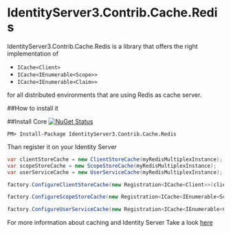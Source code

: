 # IdentityServer3.Contrib.Cache.Redis

IdentityServer3.Contrib.Cache.Redis is a library that offers the right implementation of 

- ```ICache<Client>```
- ```ICache<IEnumerable<Scope>>```
- ```ICache<IEnumerable<Claim>>```

for all distributed environments that are using Redis as cache server.

##How to install it

##Install Core [![NuGet Status](http://img.shields.io/nuget/v/IdentityServer3.Contrib.Cache.Redis.svg?style=flat)](http://www.nuget.org/packages/IdentityServer3.Contrib.Cache.Redis/)

```
PM> Install-Package IdentityServer3.Contrib.Cache.Redis
```

Than register it on your Identity Server

```csharp
var clientStoreCache = new ClientStoreCache(myRedisMultiplexInstance);
var scopeStoreCache = new ScopeStoreCache(myRedisMultiplexInstance);
var userServiceCache = new UserServiceCache(myRedisMultiplexInstance);

factory.ConfigureClientStoreCache(new Registration<ICache<Client>>(clientStoreCache));

factory.ConfigureScopeStoreCache(new Registration<ICache<IEnumerable<Scope>>>(scopeStoreCache));

factory.ConfigureUserServiceCache(new Registration<ICache<IEnumerable<Claim>>>(userServiceCache));
```

For more information about caching and Identity Server Take a look [here](http://identityserver.github.io/Documentation/docs/advanced/caching.html)